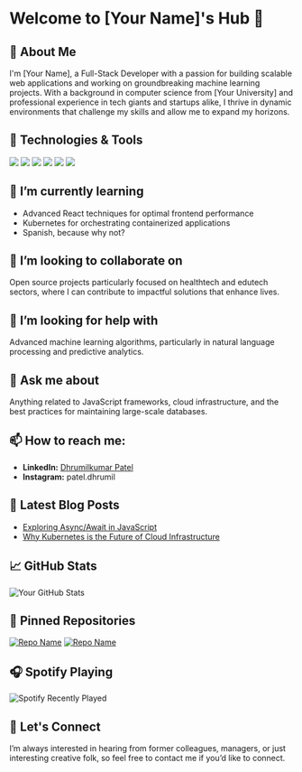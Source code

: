 
# Welcome to [Your Name]'s Hub 👋

## 🚀 About Me
I'm [Your Name], a Full-Stack Developer with a passion for building scalable web applications and working on groundbreaking machine learning projects. With a background in computer science from [Your University] and professional experience in tech giants and startups alike, I thrive in dynamic environments that challenge my skills and allow me to expand my horizons.

## 🔧 Technologies & Tools
![](https://img.shields.io/badge/OS-Linux-informational?style=flat&logo=linux&logoColor=white&color=2bbc8a)
![](https://img.shields.io/badge/Code-Python-informational?style=flat&logo=python&logoColor=white&color=2bbc8a)
![](https://img.shields.io/badge/Code-JavaScript-informational?style=flat&logo=javascript&logoColor=white&color=2bbc8a)
![](https://img.shields.io/badge/Tools-Docker-informational?style=flat&logo=docker&logoColor=white&color=2bbc8a)
![](https://img.shields.io/badge/Cloud-Azure-informational?style=flat&logo=microsoftazure&logoColor=white&color=2bbc8a)
![](https://img.shields.io/badge/Database-MySQL-informational?style=flat&logo=mysql&logoColor=white&color=2bbc8a)

## 🌱 I’m currently learning
- Advanced React techniques for optimal frontend performance
- Kubernetes for orchestrating containerized applications
- Spanish, because why not?

## 👯 I’m looking to collaborate on
Open source projects particularly focused on healthtech and edutech sectors, where I can contribute to impactful solutions that enhance lives.

## 🤔 I’m looking for help with
Advanced machine learning algorithms, particularly in natural language processing and predictive analytics.

## 💬 Ask me about
Anything related to JavaScript frameworks, cloud infrastructure, and the best practices for maintaining large-scale databases.

## 📫 How to reach me:
- **LinkedIn:** [Dhrumilkumar Patel]([https://www.linkedin.com/in/dhrumil-patel2002/])
- **Instagram:** patel.dhrumil

## 📄 Latest Blog Posts
- [Exploring Async/Await in JavaScript](https://yourblog.com/async-await)
- [Why Kubernetes is the Future of Cloud Infrastructure](https://yourblog.com/kubernetes)

## 📈 GitHub Stats
![Your GitHub Stats](https://github-readme-stats.vercel.app/api?username=yourusername&count_private=true&show_icons=true&theme=tokyonight)

## 📌 Pinned Repositories
[![Repo Name](https://github-readme-stats.vercel.app/api/pin/?username=yourusername&repo=reponame&theme=tokyonight)](https://github.com/yourusername/reponame)
[![Repo Name](https://github-readme-stats.vercel.app/api/pin/?username=yourusername&repo=reponame&theme=tokyonight)](https://github.com/yourusername/reponame)

## 🎧 Spotify Playing
![Spotify Recently Played](https://spotify-recently-played-readme.vercel.app/api?user=yourspotifyusername)

## 🤝 Let's Connect
I’m always interested in hearing from former colleagues, managers, or just interesting creative folk, so feel free to contact me if you’d like to connect.
